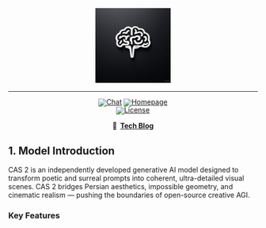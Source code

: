 <div align="center">
  <picture>
      <img src="figures/image.jpg" width="30%" alt="CAS-2: Fractal Surreal Vision">
  </picture>
</div>
<hr>
<div align="center" style="line-height:1">
  <a href="https://chatcas.ir" target="_blank"><img alt="Chat" src="https://img.shields.io/badge/🤖%20CAS-2%20ff6b6b?color=1783ff&logoColor=white"/></a>
  <a href="https://aishahab.ir" target="_blank"><img alt="Homepage" src="https://img.shields.io/badge/Homepage-AI Shahab%20-white?logo=CAS-2&logoColor=white"/></a>
</div>
<div align="center" style="line-height: 1;">
  <a href="https://github.com/moonshotai/cas2/blob/main/LICENSE"><img alt="License" src="https://img.shields.io/badge/License-AI Shahab-f5de53?&color=f5de53"/></a>
</div>
<p align="center">
<b>📰&nbsp;&nbsp;<a href="https://aishahab.github.io/cas2/">Tech Blog</a></b>
</p>

## 1. Model Introduction

CAS 2 is an independently developed generative AI model designed to transform poetic and surreal prompts into coherent, ultra-detailed visual scenes. CAS 2 bridges Persian aesthetics, impossible geometry, and cinematic realism — pushing the boundaries of open-source creative AGI.

### Key Features
